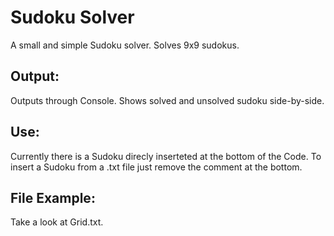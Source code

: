 # Sudoku Solver

A small and simple Sudoku solver.
Solves 9x9 sudokus. 

## Output:
Outputs through Console.
Shows solved and unsolved sudoku side-by-side.

## Use:
Currently there is a Sudoku direcly inserteted at the bottom of the Code.
To insert a Sudoku from a .txt file just remove the comment at the bottom.


## File Example:
Take a look at Grid.txt.
